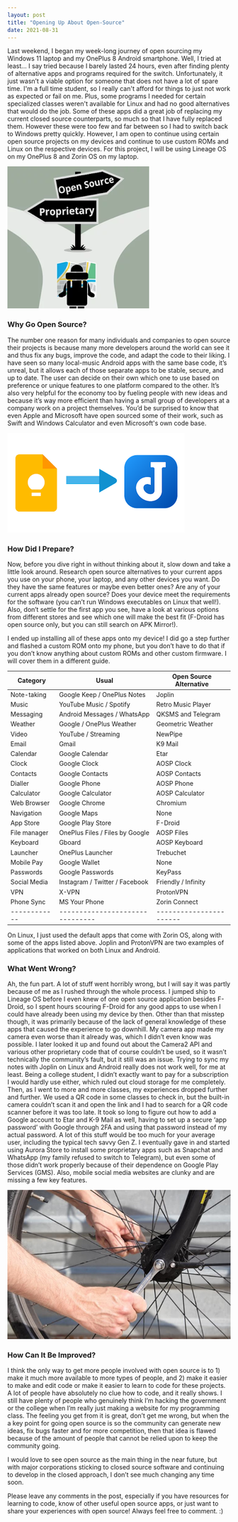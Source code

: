```yaml
---
layout: post
title: "Opening Up About Open-Source"
date: 2021-08-31
---
```

Last weekend, I began my week-long journey of open sourcing my Windows 11 laptop and my OnePlus 8 Android smartphone. Well, I tried at least... I say tried because I barely lasted 24 hours, even after finding plenty of alternative apps and programs required for the switch. Unfortunately, it just wasn’t a viable option for someone that does not have a lot of spare time. I'm a full time student, so I really can't afford for things to just not work as expected or fail on me. Plus, some programs I needed for certain specialized classes weren't available for Linux and had no good alternatives that would do the job. Some of these apps did a great job of replacing my current closed source counterparts, so much so that I have fully replaced them. However these were too few and far between so I had to switch back to Windows pretty quickly. However, I am open to continue using certain open source projects on my devices and continue to use custom ROMs and Linux on the respective devices. For this project, I will be using Lineage OS on my OnePlus 8 and Zorin OS on my laptop.

![Questioning Android meticulously deciding if they should go the open source or proprietary route](/images/open-source-journey.png)

### Why Go Open Source?

The number one reason for many individuals and companies to open source their projects is because many more developers around the world can see it and thus fix any bugs, improve the code, and adapt the code to their liking. I have seen so many local-music Android apps with the same base code, it’s unreal, but it allows each of those separate apps to be stable, secure, and up to date. The user can decide on their own which one to use based on preference or unique features to one platform compared to the other. It’s also very helpful for the economy too by fueling people with new ideas and because it’s way more efficient than having a small group of developers at a company work on a project themselves. You’d be surprised to know that even Apple and Microsoft have open sourced some of their work, such as Swift and Windows Calculator and even Microsoft's own code base.

![Google Keep versus Joplin](/images/keep-arrow-joplin.png)

### How Did I Prepare?

Now, before you dive right in without thinking about it, slow down and take a little look around. Research open source alternatives to your current apps you use on your phone, your laptop, and any other devices you want. Do they have the same features or maybe even better ones? Are any of your current apps already open source? Does your device meet the requirements for the software (you can’t run Windows executables on Linux that well!). Also, don’t settle for the first app you see, have a look at various options from different stores and see which one will make the best fit (F-Droid has open source only, but you can still search on APK Mirror!).


I ended up installing all of these apps onto my device! I did go a step further and flashed a custom ROM onto my phone, but you don’t have to do that if you don’t know anything about custom ROMs and other custom firmware. I will cover them in a different guide.

| Category     | Usual                           | Open Source Alternative |
| ------------ | ------------------------------- | ----------------------- |
| Note-taking  | Google Keep / OnePlus Notes     | Joplin                  |
| Music        | YouTube Music / Spotify         | Retro Music Player      |
| Messaging    | Android Messages / WhatsApp     | QKSMS and Telegram      |
| Weather      | Google / OnePlus Weather        | Geometric Weather       |
| Video        | YouTube / Streaming             | NewPipe                 |
| Email        | Gmail                           | K9 Mail                 |
| Calendar     | Google Calendar                 | Etar                    |
| Clock        | Google Clock                    | AOSP Clock              |
| Contacts     | Google Contacts                 | AOSP Contacts           |
| Dialler      | Google Phone                    | AOSP Phone              |
| Calculator   | Google Calculator               | AOSP Calculator         |
| Web Browser  | Google Chrome                   | Chromium                |
| Navigation   | Google Maps                     | None                    |
| App Store    | Google Play Store               | F-Droid                 |
| File manager | OnePlus Files / Files by Google | AOSP Files              |
| Keyboard     | Gboard                          | AOSP Keyboard           |
| Launcher     | OnePlus Launcher                | Trebuchet               |
| Mobile Pay   | Google Wallet                   | None                    |
| Passwords    | Google Passwords                | KeyPass                 |
| Social Media | Instagram / Twitter / Facebook  | Friendly / Infinity     |
| VPN          | X-VPN                           | ProtonVPN               |
| Phone Sync   | MS Your Phone                   | Zorin Connect           |
| ------------ | ------------------------------- | ----------------------- |

On Linux, I just used the default apps that come with Zorin OS, along with some of the apps listed above. Joplin and ProtonVPN are two examples of applications that worked on both Linux and Android.

### What Went Wrong?

Ah, the fun part. A lot of stuff went horribly wrong, but I will say it was partly because of me as I rushed through the whole process. I jumped ship to Lineage OS before I even knew of one open source application besides F-Droid, so I spent hours scouring F-Droid for any good apps to use when I could have already been using my device by then. Other than that misstep though, it was primarily because of the lack of general knowledge of these apps that caused the experience to go downhill. My camera app made my camera even worse than it already was, which I didn’t even know was possible. I later looked it up and found out about the Camera2 API and various other proprietary code that of course couldn’t be used, so it wasn’t technically the community’s fault, but it still was an issue. Trying to sync my notes with Joplin on Linux and Android really does not work well, for me at least. Being a college student, I didn’t exactly want to pay for a subscription I would hardly use either, which ruled out cloud storage for me completely. Then, as I went to more and more classes, my experiences dropped further and further. We used a QR code in some classes to check in, but the built-in camera couldn’t scan it and open the link and I had to search for a QR code scanner before it was too late. It took so long to figure out how to add a Google account to Etar and K-9 Mail as well, having to set up a secure ‘app password’ with Google through 2FA and using that password instead of my actual password. A lot of this stuff would be too much for your average user, including the typical tech savvy Gen Z. I eventually gave in and started using Aurora Store to install some proprietary apps such as Snapchat and WhatsApp (my family refused to switch to Telegram), but even some of those didn’t work properly because of their dependence on Google Play Services (GMS). Also, mobile social media websites are clunky and are missing a few key features.

![Fixing a bike](/images/fixing-bike-open-source.jpg)

### How Can It Be Improved?

I think the only way to get more people involved with open source is to 1) make it much more available to more types of people, and 2) make it easier to make and edit code or make it easier to learn to code for these projects. A lot of people have absolutely no clue how to code, and it really shows. I still have plenty of people who genuinely think I’m hacking the government or the college when I’m really just making a website for my programming class. The feeling you get from it is great, don’t get me wrong, but when the a key point for going open source is so the community can generate new ideas, fix bugs faster and for more competition, then that idea is flawed because of the amount of people that cannot be relied upon to keep the community going.


I would love to see open source as the main thing in the near future, but with major corporations sticking to closed source software and continuing to develop in the closed approach, I don’t see much changing any time soon. 


Please leave any comments in the post, especially if you have resources for learning to code, know of other useful open source apps, or just want to share your experiences with open source! Always feel free to comment. :)

